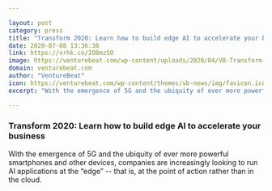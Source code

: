 ```yaml
---

layout: post
category: press
title: "Transform 2020: Learn how to build edge AI to accelerate your business"
date: 2020-07-08 13:36:38
link: https://vrhk.co/2O8mzSO
image: https://venturebeat.com/wp-content/uploads/2020/04/VB-Transform-2020.png?w=1200&strip=all
domain: venturebeat.com
author: "VentureBeat"
icon: https://venturebeat.com/wp-content/themes/vb-news/img/favicon.ico
excerpt: "With the emergence of 5G and the ubiquity of ever more powerful smartphones and other devices, companies are increasingly looking to run AI applications at the “edge” -- that is, at the point of action rather than in the cloud."

---
```


### Transform 2020: Learn how to build edge AI to accelerate your business

With the emergence of 5G and the ubiquity of ever more powerful smartphones and other devices, companies are increasingly looking to run AI applications at the “edge” -- that is, at the point of action rather than in the cloud.